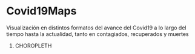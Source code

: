 # Covid19Maps
Visualización en distintos formatos del avance del Covid19 a lo largo del tiempo hasta la actualidad, tanto en contagiados, recuperados y muertes
1) CHOROPLETH
